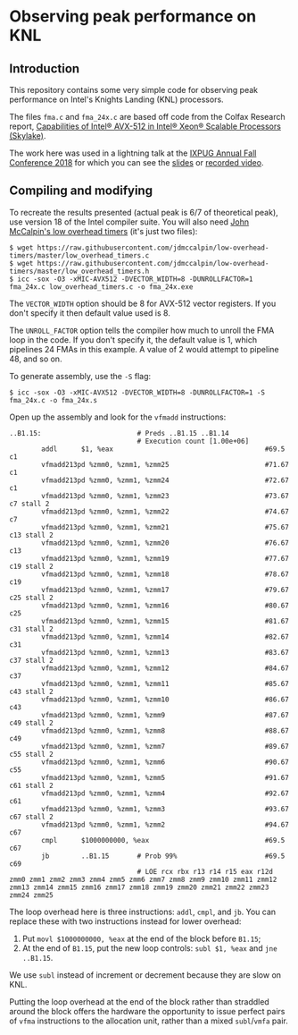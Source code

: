 # Observing peak performance on KNL

## Introduction

This repository contains some very simple code for observing peak performance on
Intel's Knights Landing (KNL) processors.

The files `fma.c` and `fma_24x.c` are based off code from the Colfax Research
report, [Capabilities of Intel® AVX-512 in Intel® Xeon® Scalable Processors
(Skylake)](https://colfaxresearch.com/skl-avx512).

The work here was used in a lightning talk at the [IXPUG Annual Fall Conference
2018](https://www.ixpug.org/events/ixpug-fallconf-2018) for which you can see
the
[slides](https://www.ixpug.org/components/com_solutionlibrary/assets/documents/1538587841-IXPUG_Fall_Conf_2018_paper_16%20(2)%20-%20Damon%20McDougall.pdf)
or [recorded
video](http://intelstudios.edgesuite.net/180925_IXPUG/archive/180925_IXPUG_Day1-Lightning_Talk-McDougall.html).

## Compiling and modifying

To recreate the results presented (actual peak is 6/7 of theoretical peak), use
version 18 of the Intel compiler suite.  You will also need [John McCalpin's low
overhead timers](https://github.com/jdmccalpin/low-overhead-timers) (it's just
two files):

```
$ wget https://raw.githubusercontent.com/jdmccalpin/low-overhead-timers/master/low_overhead_timers.c
$ wget https://raw.githubusercontent.com/jdmccalpin/low-overhead-timers/master/low_overhead_timers.h
$ icc -sox -O3 -xMIC-AVX512 -DVECTOR_WIDTH=8 -DUNROLLFACTOR=1 fma_24x.c low_overhead_timers.c -o fma_24x.exe
```

The `VECTOR_WIDTH` option should be 8 for AVX-512 vector registers.  If you
don't specify it then default value used is 8.

The `UNROLL_FACTOR` option tells the compiler how much to unroll the FMA loop in
the code.  If you don't specify it, the default value is 1, which pipelines 24
FMAs in this example.  A value of 2 would attempt to pipeline 48, and so on.

To generate assembly, use the `-S` flag:

```
$ icc -sox -O3 -xMIC-AVX512 -DVECTOR_WIDTH=8 -DUNROLLFACTOR=1 -S fma_24x.c -o fma_24x.s
```

Open up the assembly and look for the `vfmadd` instructions:

```
..B1.15:                        # Preds ..B1.15 ..B1.14
                                # Execution count [1.00e+06]
        addl      $1, %eax                                      #69.5 c1
        vfmadd213pd %zmm0, %zmm1, %zmm25                        #71.67 c1
        vfmadd213pd %zmm0, %zmm1, %zmm24                        #72.67 c1
        vfmadd213pd %zmm0, %zmm1, %zmm23                        #73.67 c7 stall 2
        vfmadd213pd %zmm0, %zmm1, %zmm22                        #74.67 c7
        vfmadd213pd %zmm0, %zmm1, %zmm21                        #75.67 c13 stall 2
        vfmadd213pd %zmm0, %zmm1, %zmm20                        #76.67 c13
        vfmadd213pd %zmm0, %zmm1, %zmm19                        #77.67 c19 stall 2
        vfmadd213pd %zmm0, %zmm1, %zmm18                        #78.67 c19
        vfmadd213pd %zmm0, %zmm1, %zmm17                        #79.67 c25 stall 2
        vfmadd213pd %zmm0, %zmm1, %zmm16                        #80.67 c25
        vfmadd213pd %zmm0, %zmm1, %zmm15                        #81.67 c31 stall 2
        vfmadd213pd %zmm0, %zmm1, %zmm14                        #82.67 c31
        vfmadd213pd %zmm0, %zmm1, %zmm13                        #83.67 c37 stall 2
        vfmadd213pd %zmm0, %zmm1, %zmm12                        #84.67 c37
        vfmadd213pd %zmm0, %zmm1, %zmm11                        #85.67 c43 stall 2
        vfmadd213pd %zmm0, %zmm1, %zmm10                        #86.67 c43
        vfmadd213pd %zmm0, %zmm1, %zmm9                         #87.67 c49 stall 2
        vfmadd213pd %zmm0, %zmm1, %zmm8                         #88.67 c49
        vfmadd213pd %zmm0, %zmm1, %zmm7                         #89.67 c55 stall 2
        vfmadd213pd %zmm0, %zmm1, %zmm6                         #90.67 c55
        vfmadd213pd %zmm0, %zmm1, %zmm5                         #91.67 c61 stall 2
        vfmadd213pd %zmm0, %zmm1, %zmm4                         #92.67 c61
        vfmadd213pd %zmm0, %zmm1, %zmm3                         #93.67 c67 stall 2
        vfmadd213pd %zmm0, %zmm1, %zmm2                         #94.67 c67
        cmpl      $1000000000, %eax                             #69.5 c67
        jb        ..B1.15       # Prob 99%                      #69.5 c69
                                # LOE rcx rbx r13 r14 r15 eax r12d zmm0 zmm1 zmm2 zmm3 zmm4 zmm5 zmm6 zmm7 zmm8 zmm9 zmm10 zmm11 zmm12 zmm13 zmm14 zmm15 zmm16 zmm17 zmm18 zmm19 zmm20 zmm21 zmm22 zmm23 zmm24 zmm25
```

The loop overhead here is three instructions: `addl`, `cmpl`, and `jb`.  You
can replace these with two instructions instead for lower overhead:

1.  Put `movl $1000000000, %eax` at the end of the block before `B1.15`;
2.  At the end of `B1.15`, put the new loop controls: `subl $1, %eax` and `jne ..B1.15`.

We use `subl` instead of increment or decrement because they are slow on KNL.

Putting the loop overhead at the end of the block rather than straddled around
the block offers the hardware the opportunity to issue perfect pairs of `vfma`
instructions to the allocation unit, rather than a mixed `subl`/`vmfa` pair.
